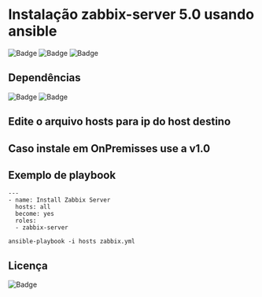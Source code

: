 # Instalação zabbix-server 5.0 usando ansible

![Badge](https://img.shields.io/badge/ansible-zabbix-red)
![Badge](https://img.shields.io/badge/aws-zabbix-red)
![Badge](https://img.shields.io/badge/zabbix-5.0-red)

## Dependências
![Badge](https://img.shields.io/badge/ansible-2.9.10-blue)
![Badge](https://img.shields.io/badge/CentOS-8-blue)

## Edite o arquivo hosts para ip do host destino

## Caso instale em OnPremisses use a v1.0

## Exemplo de playbook
```
---
- name: Install Zabbix Server
  hosts: all
  become: yes
  roles:
  - zabbix-server
```
``` 
ansible-playbook -i hosts zabbix.yml
``` 
## Licença
![Badge](https://img.shields.io/badge/license-GPLv3-green)